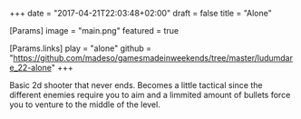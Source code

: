 +++
date = "2017-04-21T22:03:48+02:00"
draft = false
title = "Alone"

[Params]
image = "main.png"
featured = true

[Params.links]
play = "alone"
github = "https://github.com/madeso/gamesmadeinweekends/tree/master/ludumdare_22-alone"
+++

Basic 2d shooter that never ends. Becomes a little tactical since the different enemies require you to aim and a limmited amount of bullets force you to venture to the middle of the level.
